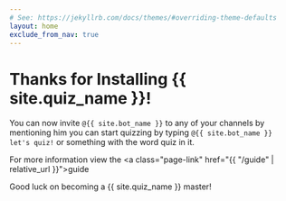 ```yaml
---
# See: https://jekyllrb.com/docs/themes/#overriding-theme-defaults
layout: home
exclude_from_nav: true
---
```


# Thanks for Installing {{ site.quiz_name }}!

You can now invite ```@{{ site.bot_name }}``` to any of your channels by mentioning him
you can start quizzing by typing ```@{{ site.bot_name }} let's quiz!``` or something
with the word quiz in it.

For more information view the
 <a class="page-link" href="{{ "/guide" | relative_url }}">guide</a>


Good luck on becoming a {{ site.quiz_name }} master!